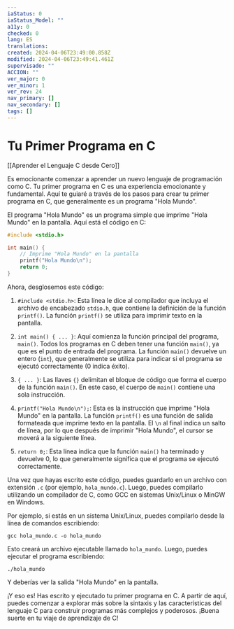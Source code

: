 ```yaml
---
iaStatus: 0
iaStatus_Model: ""
a11y: 0
checked: 0
lang: ES
translations: 
created: 2024-04-06T23:49:00.858Z
modified: 2024-04-06T23:49:41.461Z
supervisado: ""
ACCION: ""
ver_major: 0
ver_minor: 1
ver_rev: 24
nav_primary: []
nav_secondary: []
tags: []
---
```

# Tu Primer Programa en C

[[Aprender el Lenguaje C desde Cero]]

Es emocionante comenzar a aprender un nuevo lenguaje de programación como C. Tu primer programa en C es una experiencia emocionante y fundamental. Aquí te guiaré a través de los pasos para crear tu primer programa en C, que generalmente es un programa "Hola Mundo".

El programa "Hola Mundo" es un programa simple que imprime "Hola Mundo" en la pantalla. Aquí está el código en C:

```c
#include <stdio.h>

int main() {
    // Imprime "Hola Mundo" en la pantalla
    printf("Hola Mundo\n");
    return 0;
}
```

Ahora, desglosemos este código:

1. `#include <stdio.h>`: Esta línea le dice al compilador que incluya el archivo de encabezado `stdio.h`, que contiene la definición de la función `printf()`. La función `printf()` se utiliza para imprimir texto en la pantalla.

2. `int main() { ... }`: Aquí comienza la función principal del programa, `main()`. Todos los programas en C deben tener una función `main()`, ya que es el punto de entrada del programa. La función `main()` devuelve un entero (`int`), que generalmente se utiliza para indicar si el programa se ejecutó correctamente (0 indica éxito).

3. `{ ... }`: Las llaves `{}` delimitan el bloque de código que forma el cuerpo de la función `main()`. En este caso, el cuerpo de `main()` contiene una sola instrucción.

4. `printf("Hola Mundo\n");`: Esta es la instrucción que imprime "Hola Mundo" en la pantalla. La función `printf()` es una función de salida formateada que imprime texto en la pantalla. El `\n` al final indica un salto de línea, por lo que después de imprimir "Hola Mundo", el cursor se moverá a la siguiente línea.

5. `return 0;`: Esta línea indica que la función `main()` ha terminado y devuelve 0, lo que generalmente significa que el programa se ejecutó correctamente.

Una vez que hayas escrito este código, puedes guardarlo en un archivo con extensión `.c` (por ejemplo, `hola_mundo.c`). Luego, puedes compilarlo utilizando un compilador de C, como GCC en sistemas Unix/Linux o MinGW en Windows.

Por ejemplo, si estás en un sistema Unix/Linux, puedes compilarlo desde la línea de comandos escribiendo:

```
gcc hola_mundo.c -o hola_mundo
```

Esto creará un archivo ejecutable llamado `hola_mundo`. Luego, puedes ejecutar el programa escribiendo:

```
./hola_mundo
```

Y deberías ver la salida "Hola Mundo" en la pantalla.

¡Y eso es! Has escrito y ejecutado tu primer programa en C. A partir de aquí, puedes comenzar a explorar más sobre la sintaxis y las características del lenguaje C para construir programas más complejos y poderosos. ¡Buena suerte en tu viaje de aprendizaje de C!